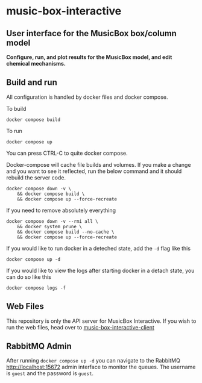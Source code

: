 # music-box-interactive
## User interface for the MusicBox box/column model

**Configure, run, and plot results for the MusicBox model, and edit chemical mechanisms.**

## Build and run

All configuration is handled by docker files and docker compose.

To build
```
docker compose build
```

To run
```
docker compose up
```

You can press CTRL-C to quite docker compose.

Docker-compose will cache file builds and volumes. If you make a change and you want to see 
it reflected, run the below command and it should rebuild the server code.

```
docker compose down -v \
    && docker compose build \
    && docker compose up --force-recreate
```

If you need to remove absolutely everything

```
docker compose down -v --rmi all \
    && docker system prune \
    && docker compose build --no-cache \
    && docker compose up --force-recreate
```

If you would like to run docker in a deteched state, add the `-d` flag like this

```
docker compose up -d
```

If you would like to view the logs after starting docker in a detach state, you can do so like this

```
docker compose logs -f
```

## Web Files

This repository is only the API server for MusicBox Interactive. If you wish to run the web files, head over to [music-box-interactive-client](https://github.com/NCAR/music-box-interactive-client)

## RabbitMQ Admin

After running `docker compose up -d` you can navigate to the RabbitMQ [http://localhost:15672](http://localhost:15672) admin interface to monitor the queues.
The username is `guest` and the password is `guest`.